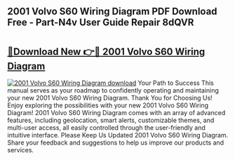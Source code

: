 ## 2001 Volvo S60 Wiring Diagram PDF Download Free - Part-N4v User Guide Repair 8dQVR

# <h2><a href="http://dfrlyd.blite.top/?on=2001+Volvo+S60+Wiring+Diagram">🔗Download New 👉🔴 2001 Volvo S60 Wiring Diagram</a></h2>

[![2001 Volvo S60 Wiring Diagram download](https://i.imgur.com/lujVjoI.png)](http://dfrlyd.blite.top/?on=2001+Volvo+S60+Wiring+Diagram)
Your Path to Success This manual serves as your roadmap to confidently operating and maintaining your new 2001 Volvo S60 Wiring Diagram. Thank You for Choosing Us! Enjoy exploring the possibilities with your new 2001 Volvo S60 Wiring Diagram! 2001 Volvo S60 Wiring Diagram comes with an array of advanced features, including geolocation, smart alerts, customizable themes, and multi-user access, all easily controlled through the user-friendly and intuitive interface. Please Keep Us Updated 2001 Volvo S60 Wiring Diagram. Share your feedback and suggestions to help us improve our products and services.

